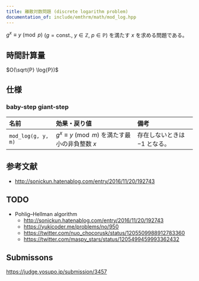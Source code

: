 ```yaml
---
title: 離散対数問題 (discrete logarithm problem)
documentation_of: include/emthrm/math/mod_log.hpp
---
```


$g^x \equiv y \pmod{p}$ ($g = \text{const.},\ y \in \mathbb{Z},\ p \in \mathbb{P}$) を満たす $x$ を求める問題である。


## 時間計算量

$O(\sqrt{P} \log{P})$


## 仕様

### baby-step giant-step

|名前|効果・戻り値|備考|
|:--|:--|:--|
|`mod_log(g, y, m)`|$g^x \equiv y \pmod{m}$ を満たす最小の非負整数 $x$|存在しないときは $-1$ となる。|


## 参考文献

- http://sonickun.hatenablog.com/entry/2016/11/20/192743


## TODO

- Pohlig–Hellman algorithm
  - http://sonickun.hatenablog.com/entry/2016/11/20/192743
  - https://yukicoder.me/problems/no/950
  - https://twitter.com/nuo_chocorusk/status/1205509988912783360
  - https://twitter.com/maspy_stars/status/1205499459993362432


## Submissons

https://judge.yosupo.jp/submission/3457
